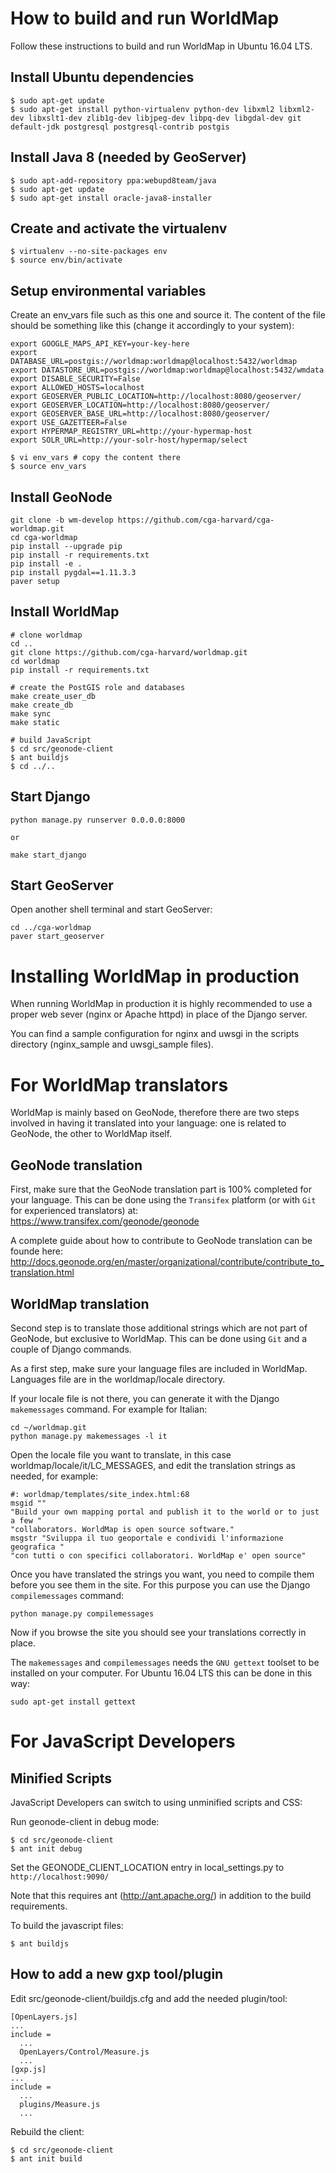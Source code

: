 # How to build and run WorldMap

Follow these instructions to build and run WorldMap in Ubuntu 16.04 LTS.

## Install Ubuntu dependencies

```
$ sudo apt-get update
$ sudo apt-get install python-virtualenv python-dev libxml2 libxml2-dev libxslt1-dev zlib1g-dev libjpeg-dev libpq-dev libgdal-dev git default-jdk postgresql postgresql-contrib postgis
```

## Install Java 8 (needed by GeoServer)

```
$ sudo apt-add-repository ppa:webupd8team/java
$ sudo apt-get update
$ sudo apt-get install oracle-java8-installer
```

## Create and activate the virtualenv

```
$ virtualenv --no-site-packages env
$ source env/bin/activate
```

## Setup environmental variables

Create an env_vars file such as this one and source it. The content of the file should be something like this (change it accordingly to your system):

```
export GOOGLE_MAPS_API_KEY=your-key-here
export DATABASE_URL=postgis://worldmap:worldmap@localhost:5432/worldmap
export DATASTORE_URL=postgis://worldmap:worldmap@localhost:5432/wmdata
export DISABLE_SECURITY=False
export ALLOWED_HOSTS=localhost
export GEOSERVER_PUBLIC_LOCATION=http://localhost:8080/geoserver/
export GEOSERVER_LOCATION=http://localhost:8080/geoserver/
export GEOSERVER_BASE_URL=http://localhost:8080/geoserver/
export USE_GAZETTEER=False
export HYPERMAP_REGISTRY_URL=http://your-hypermap-host
export SOLR_URL=http://your-solr-host/hypermap/select
```

```
$ vi env_vars # copy the content there
$ source env_vars
```

## Install GeoNode

```
git clone -b wm-develop https://github.com/cga-harvard/cga-worldmap.git
cd cga-worldmap
pip install --upgrade pip
pip install -r requirements.txt
pip install -e .
pip install pygdal==1.11.3.3
paver setup
```

## Install WorldMap

```
# clone worldmap
cd ..
git clone https://github.com/cga-harvard/worldmap.git
cd worldmap
pip install -r requirements.txt

# create the PostGIS role and databases
make create_user_db
make create_db
make sync
make static

# build JavaScript
$ cd src/geonode-client
$ ant buildjs
$ cd ../..
```

## Start Django

```
python manage.py runserver 0.0.0.0:8000

or

make start_django
```

## Start GeoServer

Open another shell terminal and start GeoServer:

```
cd ../cga-worldmap
paver start_geoserver
```

# Installing WorldMap in production

When running WorldMap in production it is highly recommended to use a proper web sever (nginx or Apache httpd) in place of the Django server.

You can find a sample configuration for nginx and uwsgi in the scripts directory (nginx_sample and uwsgi_sample files).

# For WorldMap translators

WorldMap is mainly based on GeoNode, therefore there are two steps involved in having it translated into your language: one is related to GeoNode, the other to WorldMap itself.

## GeoNode translation

First, make sure that the GeoNode translation part is 100% completed for your language. This can be done using the `Transifex` platform (or with `Git` for experienced translators) at: https://www.transifex.com/geonode/geonode

A complete guide about how to contribute to GeoNode translation can be founde here: http://docs.geonode.org/en/master/organizational/contribute/contribute_to_translation.html

## WorldMap translation

Second step is to translate those additional strings which are not part of GeoNode, but exclusive to WorldMap. This can be done using `Git` and a couple of Django commands.

As a first step, make sure your language files are included in WorldMap. Languages file are in the worldmap/locale directory.

If your locale file is not there, you can generate it with the Django `makemessages` command. For example for Italian:

```
cd ~/worldmap.git
python manage.py makemessages -l it
```

Open the locale file you want to translate, in this case worldmap/locale/it/LC_MESSAGES, and edit the translation strings as needed, for example:

```
#: worldmap/templates/site_index.html:68
msgid ""
"Build your own mapping portal and publish it to the world or to just a few "
"collaborators. WorldMap is open source software."
msgstr "Sviluppa il tuo geoportale e condividi l'informazione geografica "
"con tutti o con specifici collaboratori. WorldMap e' open source"
```

Once you have translated the strings you want, you need to compile them before you see them in the site. For this purpose you can use the Django `compilemessages` command:

```
python manage.py compilemessages
```

Now if you browse the site you should see your translations correctly in place.

The `makemessages` and `compilemessages` needs the `GNU gettext` toolset to be installed on your computer. For Ubuntu 16.04 LTS this can be done in this way:

```
sudo apt-get install gettext
```

# For JavaScript Developers

## Minified Scripts

JavaScript Developers can switch to using unminified scripts and CSS:

Run geonode-client in debug mode:

```
$ cd src/geonode-client
$ ant init debug
```

Set the GEONODE_CLIENT_LOCATION entry in local_settings.py to ``http://localhost:9090/``

Note that this requires ant (http://ant.apache.org/) in addition to the
build requirements.

To build the javascript files:

```
$ ant buildjs
```

## How to add a new gxp tool/plugin

Edit src/geonode-client/buildjs.cfg and add the needed plugin/tool:

```
[OpenLayers.js]
...
include =
  ...
  OpenLayers/Control/Measure.js
  ...
[gxp.js]
...
include =
  ...
  plugins/Measure.js
  ...
```

Rebuild the client:

```
$ cd src/geonode-client
$ ant init build
```
